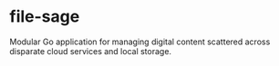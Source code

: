 # file-sage
Modular Go application for managing digital content scattered across disparate cloud services and local storage.
